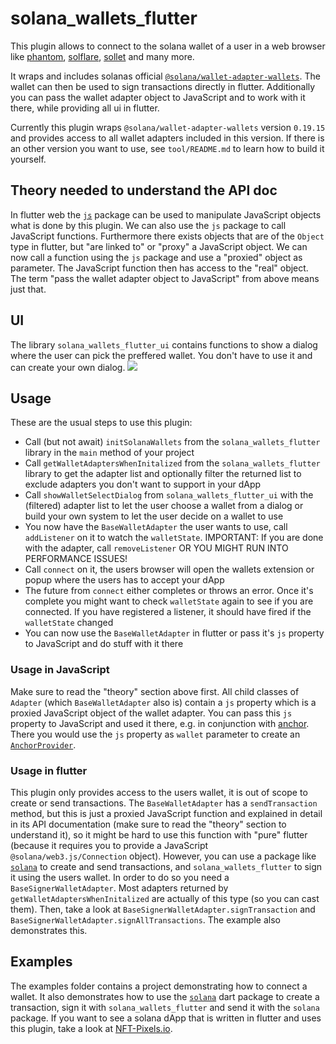 # solana_wallets_flutter

This plugin allows to connect to the solana wallet of a user in a web browser like [phantom](https://phantom.app/), [solflare](https://solflare.com/), [sollet](https://www.sollet.io/) and many more.

It wraps and includes solanas official [`@solana/wallet-adapter-wallets`](https://www.npmjs.com/package/@solana/wallet-adapter-wallets). The wallet can then be used to sign transactions directly in flutter. Additionally you can pass the wallet adapter object to JavaScript and to work with it there, while providing all ui in flutter.

Currently this plugin wraps `@solana/wallet-adapter-wallets` version `0.19.15` and provides access to all wallet adapters included in this version. If there is an other version you want to use, see `tool/README.md` to learn how to build it yourself.

## Theory needed to understand the API doc
In flutter web the [`js`](https://pub.dev/packages/js) package can be used to manipulate JavaScript objects what is done by this plugin. We can also use the `js` package to call JavaScript functions. Furthermore there exists objects that are of the `Object` type in flutter, but "are linked to" or "proxy" a JavaScript object. We can now call a function using the `js` package and use a "proxied" object as parameter. The JavaScript function then has access to the "real" object. The term "pass the wallet adapter object to JavaScript" from above means just that.

## UI
The library `solana_wallets_flutter_ui` contains functions to show a dialog where the user can pick the preffered wallet. You don't have to use it and can create your own dialog.
![](https://raw.githubusercontent.com/EPNW/solana_wallets_flutter/master/example/example.webp)

## Usage
These are the usual steps to use this plugin:
* Call (but not await) `initSolanaWallets` from the `solana_wallets_flutter` library in the `main` method of your project
* Call `getWalletAdaptersWhenInitalized` from the `solana_wallets_flutter` library to get the adapter list and optionally filter the returned list to exclude adapters you don't want to support in your dApp
* Call `showWalletSelectDialog` from `solana_wallets_flutter_ui` with the (filtered) adapter list to let the user choose a wallet from a dialog or build your own system to let the user decide on a wallet to use
* You now have the `BaseWalletAdapter` the user wants to use, call `addListener` on it to watch the `walletState`. IMPORTANT: If you are done with the adapter, call `removeListener` OR YOU MIGHT RUN INTO PERFORMANCE ISSUES!
* Call `connect` on it, the users browser will open the wallets extension or popup where the users has to accept your dApp
* The future from `connect` either completes or throws an error. Once it's complete you might want to check `walletState` again to see if you are connected. If you have registered a listener, it should have fired if the `walletState` changed
* You can now use the `BaseWalletAdapter` in flutter or pass it's `js` property to JavaScript and do stuff with it there

### Usage in JavaScript
Make sure to read the "theory" section above first. All child classes of `Adapter` (which `BaseWalletAdapter` also is) contain a `js` property which is a proxied JavaScript object of the wallet adapter. You can pass this `js` property to JavaScript and used it there, e.g. in conjunction with [anchor](https://github.com/coral-xyz/anchor). There you would use the `js` property as `wallet` parameter to create an [`AnchorProvider`](https://coral-xyz.github.io/anchor/ts/classes/AnchorProvider.html).

### Usage in flutter
This plugin only provides access to the users wallet, it is out of scope to create or send transactions. The `BaseWalletAdapter` has a `sendTransaction` method, but this is just a proxied JavaScript function and explained in detail in its API documentation (make sure to read the "theory" section to understand it), so it might be hard to use this function with "pure" flutter (because it requires you to provide a JavaScript `@solana/web3.js/Connection` object). However, you can use a package like [`solana`](https://pub.dev/packages/solana) to create and send transactions, and `solana_wallets_flutter` to sign it using the users wallet. In order to do so you need a `BaseSignerWalletAdapter`. Most adapters returned by `getWalletAdaptersWhenInitalized` are actually of this type (so you can cast them). Then, take a look at `BaseSignerWalletAdapter.signTransaction` and `BaseSignerWalletAdapter.signAllTransactions`. The example also demonstrates this.

## Examples
The examples folder contains a project demonstrating how to connect a wallet. It also demonstrates how to use the [`solana`](https://pub.dev/packages/solana) dart package to create a transaction, sign it with `solana_wallets_flutter` and send it with the `solana` package. If you want to see a solana dApp that is written in flutter and uses this plugin, take a look at [NFT-Pixels.io](https://nft-pixels.io).